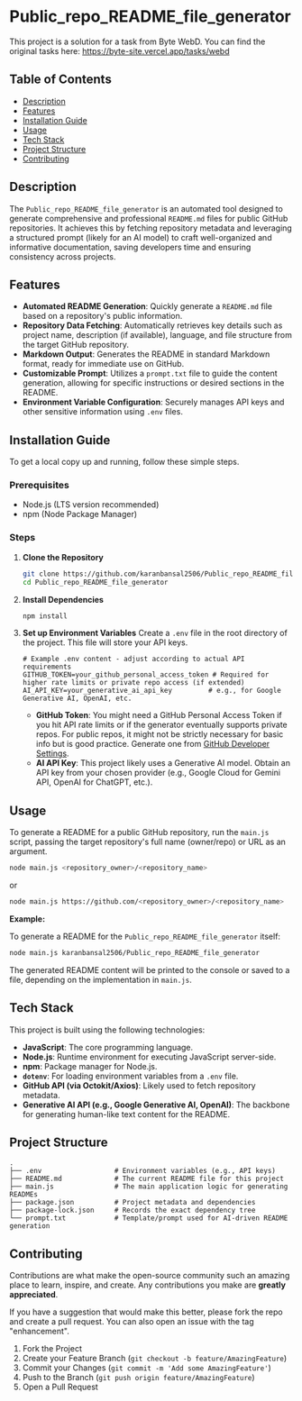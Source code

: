# Public_repo_README_file_generator

This project is a solution for a task from Byte WebD.
You can find the original tasks here: https://byte-site.vercel.app/tasks/webd

## Table of Contents

*   [Description](#description)
*   [Features](#features)
*   [Installation Guide](#installation-guide)
*   [Usage](#usage)
*   [Tech Stack](#tech-stack)
*   [Project Structure](#project-structure)
*   [Contributing](#contributing)

## Description

The `Public_repo_README_file_generator` is an automated tool designed to generate comprehensive and professional `README.md` files for public GitHub repositories. It achieves this by fetching repository metadata and leveraging a structured prompt (likely for an AI model) to craft well-organized and informative documentation, saving developers time and ensuring consistency across projects.

## Features

*   **Automated README Generation**: Quickly generate a `README.md` file based on a repository's public information.
*   **Repository Data Fetching**: Automatically retrieves key details such as project name, description (if available), language, and file structure from the target GitHub repository.
*   **Markdown Output**: Generates the README in standard Markdown format, ready for immediate use on GitHub.
*   **Customizable Prompt**: Utilizes a `prompt.txt` file to guide the content generation, allowing for specific instructions or desired sections in the README.
*   **Environment Variable Configuration**: Securely manages API keys and other sensitive information using `.env` files.

## Installation Guide

To get a local copy up and running, follow these simple steps.

### Prerequisites

*   Node.js (LTS version recommended)
*   npm (Node Package Manager)

### Steps

1.  **Clone the Repository**
    ```bash
    git clone https://github.com/karanbansal2506/Public_repo_README_file_generator.git
    cd Public_repo_README_file_generator
    ```

2.  **Install Dependencies**
    ```bash
    npm install
    ```

3.  **Set up Environment Variables**
    Create a `.env` file in the root directory of the project. This file will store your API keys.      
    ```env
    # Example .env content - adjust according to actual API requirements
    GITHUB_TOKEN=your_github_personal_access_token # Required for higher rate limits or private repo access (if extended)
    AI_API_KEY=your_generative_ai_api_key         # e.g., for Google Generative AI, OpenAI, etc.        
    ```
    *   **GitHub Token**: You might need a GitHub Personal Access Token if you hit API rate limits or if the generator eventually supports private repos. For public repos, it might not be strictly necessary for basic info but is good practice. Generate one from [GitHub Developer Settings](https://github.com/settings/tokens).
    *   **AI API Key**: This project likely uses a Generative AI model. Obtain an API key from your chosen provider (e.g., Google Cloud for Gemini API, OpenAI for ChatGPT, etc.).

## Usage

To generate a README for a public GitHub repository, run the `main.js` script, passing the target repository's full name (owner/repo) or URL as an argument.

```bash
node main.js <repository_owner>/<repository_name>
```
or
```bash
node main.js https://github.com/<repository_owner>/<repository_name>
```

**Example:**

To generate a README for the `Public_repo_README_file_generator` itself:

```bash
node main.js karanbansal2506/Public_repo_README_file_generator
```

The generated README content will be printed to the console or saved to a file, depending on the implementation in `main.js`.

## Tech Stack

This project is built using the following technologies:

*   **JavaScript**: The core programming language.
*   **Node.js**: Runtime environment for executing JavaScript server-side.
*   **npm**: Package manager for Node.js.
*   **`dotenv`**: For loading environment variables from a `.env` file.
*   **GitHub API (via Octokit/Axios)**: Likely used to fetch repository metadata.
*   **Generative AI API (e.g., Google Generative AI, OpenAI)**: The backbone for generating human-like text content for the README.

## Project Structure

```
.
├── .env                  # Environment variables (e.g., API keys)
├── README.md             # The current README file for this project
├── main.js               # The main application logic for generating READMEs
├── package.json          # Project metadata and dependencies
├── package-lock.json     # Records the exact dependency tree
└── prompt.txt            # Template/prompt used for AI-driven README generation
```

## Contributing

Contributions are what make the open-source community such an amazing place to learn, inspire, and create. Any contributions you make are **greatly appreciated**.

If you have a suggestion that would make this better, please fork the repo and create a pull request. You can also open an issue with the tag "enhancement".

1.  Fork the Project
2.  Create your Feature Branch (`git checkout -b feature/AmazingFeature`)
3.  Commit your Changes (`git commit -m 'Add some AmazingFeature'`)
4.  Push to the Branch (`git push origin feature/AmazingFeature`)
5.  Open a Pull Request
